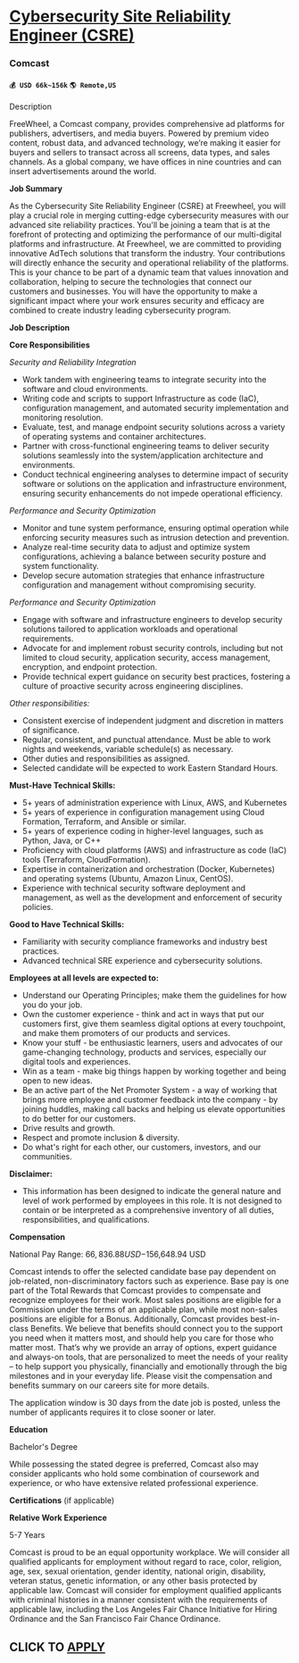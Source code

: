 # [Cybersecurity Site Reliability Engineer (CSRE)](https://www.remotewlb.com/apply/cybersecurity-site-reliability-engineer-csre)  
### Comcast  
#### `💰 USD 66k~156k` `🌎 Remote,US`  

Description

FreeWheel, a Comcast company, provides comprehensive ad platforms for publishers, advertisers, and media buyers. Powered by premium video content, robust data, and advanced technology, we’re making it easier for buyers and sellers to transact across all screens, data types, and sales channels. As a global company, we have offices in nine countries and can insert advertisements around the world.

 **Job Summary**

As the Cybersecurity Site Reliability Engineer (CSRE) at Freewheel, you will play a crucial role in merging cutting-edge cybersecurity measures with our advanced site reliability practices. You'll be joining a team that is at the forefront of protecting and optimizing the performance of our multi-digital platforms and infrastructure. At Freewheel, we are committed to providing innovative AdTech solutions that transform the industry. Your contributions will directly enhance the security and operational reliability of the platforms. This is your chance to be part of a dynamic team that values innovation and collaboration, helping to secure the technologies that connect our customers and businesses. You will have the opportunity to make a significant impact where your work ensures security and efficacy are combined to create industry leading cybersecurity program.

 **Job Description**

 **Core Responsibilities**

 _Security and Reliability Integration_

  * Work tandem with engineering teams to integrate security into the software and cloud environments.
  * Writing code and scripts to support Infrastructure as code (IaC), configuration management, and automated security implementation and monitoring resolution.
  * Evaluate, test, and manage endpoint security solutions across a variety of operating systems and container architectures.
  * Partner with cross-functional engineering teams to deliver security solutions seamlessly into the system/application architecture and environments.
  * Conduct technical engineering analyses to determine impact of security software or solutions on the application and infrastructure environment, ensuring security enhancements do not impede operational efficiency.

 _Performance and Security Optimization_

  * Monitor and tune system performance, ensuring optimal operation while enforcing security measures such as intrusion detection and prevention.
  * Analyze real-time security data to adjust and optimize system configurations, achieving a balance between security posture and system functionality.
  * Develop secure automation strategies that enhance infrastructure configuration and management without compromising security.

 _Performance and Security Optimization_

  * Engage with software and infrastructure engineers to develop security solutions tailored to application workloads and operational requirements.
  * Advocate for and implement robust security controls, including but not limited to cloud security, application security, access management, encryption, and endpoint protection.
  * Provide technical expert guidance on security best practices, fostering a culture of proactive security across engineering disciplines.

 _Other responsibilities:_

  * Consistent exercise of independent judgment and discretion in matters of significance. 
  * Regular, consistent, and punctual attendance. Must be able to work nights and weekends, variable schedule(s) as necessary. 
  * Other duties and responsibilities as assigned. 
  * Selected candidate will be expected to work Eastern Standard Hours.

 **Must-Have Technical Skills:**

  * 5+ years of administration experience with Linux, AWS, and Kubernetes
  * 5+ years of experience in configuration management using Cloud Formation, Terraform, and Ansible or similar.
  * 5+ years of experience coding in higher-level languages, such as Python, Java, or C++
  * Proficiency with cloud platforms (AWS) and infrastructure as code (IaC) tools (Terraform, CloudFormation).
  * Expertise in containerization and orchestration (Docker, Kubernetes) and operating systems (Ubuntu, Amazon Linux, CentOS).
  * Experience with technical security software deployment and management, as well as the development and enforcement of security policies.

 **Good to Have Technical Skills:**

  * Familiarity with security compliance frameworks and industry best practices.
  * Advanced technical SRE experience and cybersecurity solutions.

 **Employees at all levels are expected to:**

  * Understand our Operating Principles; make them the guidelines for how you do your job.
  * Own the customer experience - think and act in ways that put our customers first, give them seamless digital options at every touchpoint, and make them promoters of our products and services.
  * Know your stuff - be enthusiastic learners, users and advocates of our game-changing technology, products and services, especially our digital tools and experiences.
  * Win as a team - make big things happen by working together and being open to new ideas.
  * Be an active part of the Net Promoter System - a way of working that brings more employee and customer feedback into the company - by joining huddles, making call backs and helping us elevate opportunities to do better for our customers.
  * Drive results and growth.
  * Respect and promote inclusion & diversity.
  * Do what's right for each other, our customers, investors, and our communities.

 **Disclaimer:**

  * This information has been designed to indicate the general nature and level of work performed by employees in this role. It is not designed to contain or be interpreted as a comprehensive inventory of all duties, responsibilities, and qualifications.

 **Compensation**

National Pay Range: $66,836.88 USD-$156,648.94 USD

Comcast intends to offer the selected candidate base pay dependent on job-related, non-discriminatory factors such as experience. Base pay is one part of the Total Rewards that Comcast provides to compensate and recognize employees for their work. Most sales positions are eligible for a Commission under the terms of an applicable plan, while most non-sales positions are eligible for a Bonus. Additionally, Comcast provides best-in-class Benefits. We believe that benefits should connect you to the support you need when it matters most, and should help you care for those who matter most. That’s why we provide an array of options, expert guidance and always-on tools, that are personalized to meet the needs of your reality – to help support you physically, financially and emotionally through the big milestones and in your everyday life. Please visit the compensation and benefits summary on our careers site for more details.

The application window is 30 days from the date job is posted, unless the number of applicants requires it to close sooner or later.

 **Education**

Bachelor's Degree

While possessing the stated degree is preferred, Comcast also may consider applicants who hold some combination of coursework and experience, or who have extensive related professional experience.

 **Certifications** (if applicable)

 **Relative Work Experience**

5-7 Years

Comcast is proud to be an equal opportunity workplace. We will consider all qualified applicants for employment without regard to race, color, religion, age, sex, sexual orientation, gender identity, national origin, disability, veteran status, genetic information, or any other basis protected by applicable law. Comcast will consider for employment qualified applicants with criminal histories in a manner consistent with the requirements of applicable law, including the Los Angeles Fair Chance Initiative for Hiring Ordinance and the San Francisco Fair Chance Ordinance.

  
## CLICK TO [APPLY](https://www.remotewlb.com/apply/cybersecurity-site-reliability-engineer-csre)

